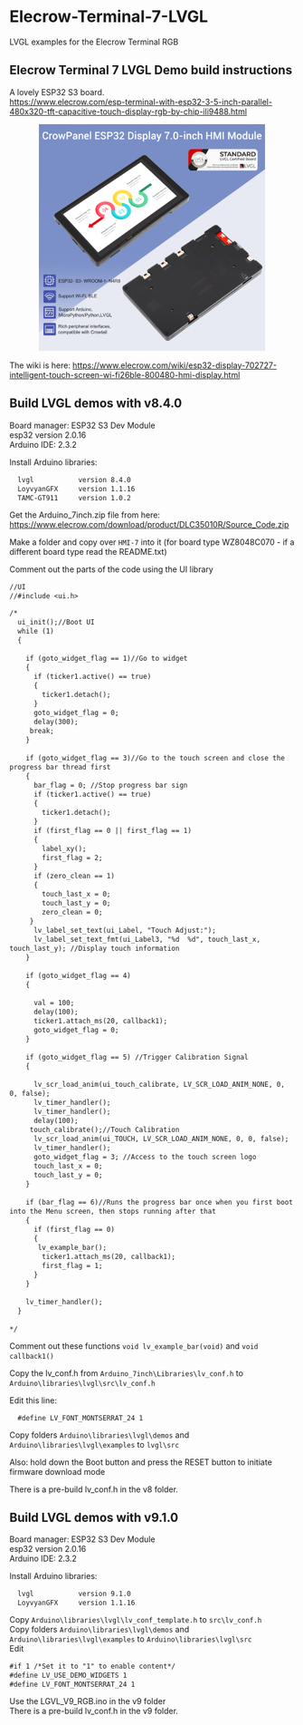 # Elecrow-Terminal-7-LVGL
LVGL examples for the Elecrow Terminal RGB

## Elecrow Terminal 7 LVGL Demo build instructions

A lovely ESP32 S3 board.   
https://www.elecrow.com/esp-terminal-with-esp32-3-5-inch-parallel-480x320-tft-capacitive-touch-display-rgb-by-chip-ili9488.html

<p align="center">
  <img src="https://github.com/paulhamsh/Electrow-Terminal-7-LVGL/blob/main/Elecrow-Terminal-7.png" width="400" title="Elecrow Terminal">
</p>   

The wiki is here: https://www.elecrow.com/wiki/esp32-display-702727-intelligent-touch-screen-wi-fi26ble-800480-hmi-display.html  


## Build LVGL demos with v8.4.0    

Board manager: ESP32 S3 Dev Module   
esp32 version 2.0.16   
Arduino IDE:   2.3.2   

Install Arduino libraries:
```
  lvgl           version 8.4.0
  LoyvyanGFX     version 1.1.16
  TAMC-GT911     version 1.0.2
```
Get the Arduino_7inch.zip file from here: https://www.elecrow.com/download/product/DLC35010R/Source_Code.zip     

Make a folder and copy over ```HMI-7``` into it  (for board type  WZ8048C070 - if a different board type read the README.txt)   

Comment out the parts of the code using the UI library    
```
//UI
//#include <ui.h>
```

```
/*
  ui_init();//Boot UI
  while (1)
  {
    
    if (goto_widget_flag == 1)//Go to widget
    {
      if (ticker1.active() == true)
      {
        ticker1.detach();
      }
      goto_widget_flag = 0;
      delay(300);
     break;
    }

    if (goto_widget_flag == 3)//Go to the touch screen and close the progress bar thread first
    {
      bar_flag = 0; //Stop progress bar sign
      if (ticker1.active() == true)
      {
        ticker1.detach();
      }
      if (first_flag == 0 || first_flag == 1)
      {
        label_xy();
        first_flag = 2;
      }
      if (zero_clean == 1)
      {
        touch_last_x = 0;
        touch_last_y = 0;
        zero_clean = 0;
     }
      lv_label_set_text(ui_Label, "Touch Adjust:");
      lv_label_set_text_fmt(ui_Label3, "%d  %d", touch_last_x, touch_last_y); //Display touch information
    }

    if (goto_widget_flag == 4)
    {

      val = 100;
      delay(100);
      ticker1.attach_ms(20, callback1);
      goto_widget_flag = 0;
    }

    if (goto_widget_flag == 5) //Trigger Calibration Signal
    {

      lv_scr_load_anim(ui_touch_calibrate, LV_SCR_LOAD_ANIM_NONE, 0, 0, false);
      lv_timer_handler();
      lv_timer_handler();
      delay(100);
     touch_calibrate();//Touch Calibration
      lv_scr_load_anim(ui_TOUCH, LV_SCR_LOAD_ANIM_NONE, 0, 0, false);
      lv_timer_handler();
      goto_widget_flag = 3; //Access to the touch screen logo
      touch_last_x = 0;
      touch_last_y = 0;
    }

    if (bar_flag == 6)//Runs the progress bar once when you first boot into the Menu screen, then stops running after that
    {
      if (first_flag == 0)
      {
       lv_example_bar();
        ticker1.attach_ms(20, callback1);
        first_flag = 1;
      }
    }

    lv_timer_handler();
  }

*/
```
Comment out these functions  ```void lv_example_bar(void)```  and ```void callback1()```     

Copy the lv_conf.h from ```Arduino_7inch\Libraries\lv_conf.h``` to ```Arduino\libraries\lvgl\src\lv_conf.h```   





Edit this line:  
```
  #define LV_FONT_MONTSERRAT_24 1   
```
Copy folders ```Arduino\libraries\lvgl\demos``` and ```Arduino\libraries\lvgl\examples```  to ```lvgl\src```   

Also: hold down the Boot button and press the RESET button to initiate firmware download mode   

There is a pre-build lv_conf.h in the v8 folder.   

## Build LVGL demos with v9.1.0

Board manager: ESP32 S3 Dev Module   
esp32 version 2.0.16   
Arduino IDE:   2.3.2   

Install Arduino libraries:
```
  lvgl           version 9.1.0
  LoyvyanGFX     version 1.1.16
```

Copy ```Arduino\libraries\lvgl\lv_conf_template.h``` to ```src\lv_conf.h```   
Copy folders ```Arduino\libraries\lvgl\demos``` and ```Arduino\libraries\lvgl\examples```  to ```Arduino\libraries\lvgl\src```     
Edit
```
#if 1 /*Set it to "1" to enable content*/
#define LV_USE_DEMO_WIDGETS 1
#define LV_FONT_MONTSERRAT_24 1
```
Use the LGVL_V9_RGB.ino in the v9 folder       
There is a pre-build lv_conf.h in the v9 folder.   

